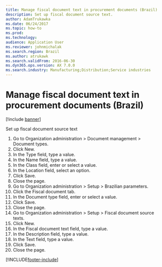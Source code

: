 ```yaml
---
title: Manage fiscal document text in procurement documents (Brazil)
description: Set up fiscal document source text.
author: AdamTrukawka
ms.date: 06/24/2017
ms.topic: how-to
ms.prod: 
ms.technology: 
audience: Application User
ms.reviewer: johnmichalak
ms.search.region: Brazil
ms.author: atrukawk
ms.search.validFrom: 2016-06-30
ms.dyn365.ops.version: AX 7.0.0
ms.search.industry: Manufacturing;Distribution;Service industries
---
```

# Manage fiscal document text in procurement documents (Brazil)

[!include [banner](../../includes/banner.md)]

Set up fiscal document source text

1. Go to Organization administration > Document management > Document types.
2. Click New.
3. In the Type field, type a value.
4. In the Name field, type a value.
5. In the Class field, enter or select a value.
6. In the Location field, select an option.
7. Click Save.
8. Close the page.
9. Go to Organization administration > Setup > Brazilian parameters.
10. Click the Fiscal document tab.
11. In the Document type field, enter or select a value.
12. Click Save.
13. Close the page.
14. Go to Organization administration > Setup > Fiscal document source texts.
15. Click New.
16. In the Fiscal document text field, type a value.
17. In the Description field, type a value.
18. In the Text field, type a value.
19. Click Save.
20. Close the page.



[!INCLUDE[footer-include](../../../includes/footer-banner.md)]
